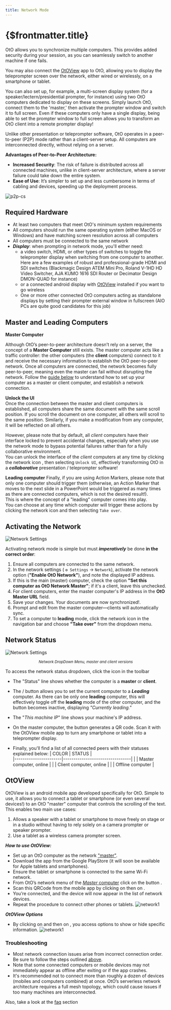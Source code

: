 ```yaml
---
title: Network Mode
---
```


# {$frontmatter.title}

OtO allows you to synchronize multiple computers. This provides added security during your session, as you can seamlessly switch to another machine if one fails.

You may also connect the [OtOView](#otoview) app to OtO, allowing you to display the teleprompter screen over the network, either wired or wirelessly, on a smartphone or tablet.

You can also set up, for example, a multi-screen display system (for a speaker/lectern/presidential prompter, for instance) using two OtO computers dedicated to display on these screens. Simply launch OtO, connect them to the 'master,' then activate the prompter window and switch it to full screen. Even if these computers only have a single display, being able to set the prompter window to full screen allows you to transform an OtO client into a remote prompter display!

Unlike other presentation or teleprompter software, OtO operates in a peer-to-peer (P2P) mode rather than a client-server setup. All computers are interconnected directly, without relying on a server.

**Advantages of Peer-to-Peer Architecture:**
- **Increased Security**: The risk of failure is distributed across all connected machines, unlike in client-server architecture, where a server failure could take down the entire system.
- **Ease of Use**: It’s simpler to set up and less cumbersome in terms of cabling and devices, speeding up the deployment process.

![p2p-cs](/p2p-cs.webp)

## Required Hardware

- At least two computers that meet OtO's minimum system requirements
- All computers should run the same operating system (either MacOS or Windows) and have matching screen resolution across all computers
- All computers must be connected to the same network
- ***Display***: when prompting in network mode, you'll either need:
    - a video switch, HDMI, or other types of switches to toggle the teleprompter display when switching from one computer to another. Here are a few examples of robust and professional-grade HDMI and SDI switches (Blackmagic Design ATEM Mini Pro, Roland V-1HD HD Video Switcher, AJA KUMO 1616 SDI Router or Decimator Design DMON-QUAD for instance)
    - or a connected android display with [OtOView](#otoview) installed if you want to go wireless
    - One or more other connected OtO computers acting as standalone displays by setting their prompter external window in fullscreen (AIO PCs are quite good candidates for this job)


## Master and Leading Computers

**Master Computer**

Although OtO’s peer-to-peer architecture doesn’t rely on a server, the concept of a **Master Computer** still exists.
The master computer acts like a traffic controller: the other computers (the **client** computers) connect to it and receive the necessary information to establish the OtO peer-to-peer network.
Once all computers are connected, the network becomes fully peer-to-peer, meaning even the master can fail without disrupting the network.
Follow the [guide below](#activating-the-network) to understand how to set up your computer as a master or client computer, and establish a network connection.

**Unlock the UI**  
Once the connection between the master and client computers is established, all computers share the same document with the same scroll position. If you scroll the document on one computer, all others will scroll to the same position. Similarly, if you make a modification from any computer, it will be reflected on all others.

However, please note that by default, all *client* computers have their interface locked to prevent accidental changes, especially when you use the network mode to bypass potential failures rather than for a fully collaborative environment.  
You can unlock the interface of the *client* computers at any time by clicking the network icon <Icon d="network" stroke="none" fill="#ef4444"/>, then selecting `Unlock UI`, effectively transforming OtO in a ***collaborative*** presentation / teleprompter software!

**Leading computer**
Finally, if you are using Action Markers, please note that only one computer should trigger them (otherwise, an Action Marker that moves to the next slide in a PowerPoint would be triggered as many times as there are connected computers, which is not the desired result!).  
This is where the concept of a "leading" computer comes into play.  
You can choose at any time which computer will trigger these actions by clicking the network icon <Icon d="network" stroke="none" fill="#ef4444"/> and then selecting `Take over`.

## Activating the Network

![Network Settings](/network-settings.jpg)

Activating network mode is simple but must ***imperatively*** be done **in the correct order**:

1. Ensure all computers are connected to the same network.
2. In the network settings ( <Icon d="settings"/> `⚙ Settings` → `Network`), activate the network option (**"Enable OtO Network"**), and note the displayed IP address.
3. If this is the main (master) computer, check the option **"Set this computer as OtO Network Master"**; if it's a client, leave this unchecked.
4. For client computers, enter the master computer's IP address in the **OtO Master URL** field.
5. Save your changes. Your documents are now synchronized!.
6. Prompt and edit from the master computer—clients will automatically sync.
7. To set a computer to **leading** mode, click the network icon <Icon d="network" stroke="none" fill="#ef4444"/> in the navigation bar and choose **"Take over"** from the dropdown menu.

## Network Status

![Network Settings](/network-dd.webp)
<center>
<small><em>Network DropDown Menu, master and client versions</em></small>
</center>

To access the network status dropdown, click the <Icon d="network" stroke="none" fill="#ef4444"/> icon in the toolbar

- The "Status" line shows whether the computer is a **master** or **client**.

- The <TextIcon icon="openLock" text="Take over" /> / <TextIcon stroke="#ef4444" icon="closedLock" text="Currently leading" /> button allows you to set the current computer to a ***Leading*** computer. As there can be only one **leading** computer, this will effectively toggle off the **leading** mode of the other computer, and the button becomes inactive, displaying *"Currently leading."*

- The "*This machine IP*" line shows your machine's IP address.

- On the master computer, the <TextIcon icon="qrCode" text="QRCODE" /> button generates a QR code. Scan it with the OtOView mobile app to turn any smartphone or tablet into a teleprompter display.

- Finally, you'll find a list of all connected peers with their statuses explained below:
    | COLOR                 | STATUS                          |  
    |-----------------------|---------------------------------| 
    |  <Round isBlue/>      | Master computer, online         | 
    |  <Round isGreen/>     | Client computer, online         | 
    |  <Round isRed/>       | Offline computer                | 

  
## OtOView

OtOView is an android mobile app developed specifically for OtO. Simple to use, it allows you to connect a tablet or smartphone (or even several devices!) to an OtO "master" computer that controls the scrolling of the text. This enables two main use cases:

1. Allows a speaker with a tablet or smartphone to move freely on stage or in a studio without having to rely solely on a camera prompter or speaker prompter.
2. Use a tablet as a wireless camera prompter screen.

***How to use OtOView:***
- Set up an OtO computer as the network ["master"](#master-and-leading-computers).
- Download the app from the Google PlayStore (it will soon be available for Apple tablets and smartphones).
- Ensure the tablet or smartphone is connected to the same Wi-Fi network.
- From OtO’s network menu <Icon d="network" stroke="none" fill="#ef4444"/> of the [*Master* computer](#master-and-leading-computers) click on the button <TextIcon icon="qrCode" text="QRCODE" />.
- Scan this QRCode from the mobile app by clicking on <Number n="＋"/> then on <Icon d="qrCode" noborder />.
- You’re connected, and the device will now appear in the list of network devices.
- Repeat the procedure to connect other phones or tablets.
![network1](/otoview-1.jpg)

***OtOView Options***
- By clicking on <Number n="＋"/> and then on <Icon d="params" />, you access options to show or hide specific information.
![network1](/otoview-2.jpg)

### Troubleshooting

- Most network connection issues arise from incorrect connection order. Be sure to follow the steps outlined [above](#activating-the-network).
- Note that some connected computers or mobile devices may not immediately appear as offline after exiting or if the app crashes.
- It's recommended not to connect more than roughly a dozen of devices (mobiles and computers combined) at once. OtO’s serverless network architecture requires a full mesh topology, which could cause issues if too many machines are interconnected.

Also, take a look at the [faq](/docs/advanced/faq) section
